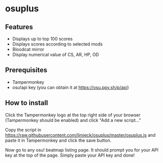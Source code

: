 # osuplus

## Features
- Displays up to top 100 scores
- Displays scores according to selected mods
- Bloodcat mirror
- Display numerical value of CS, AR, HP, OD

## Prerequisites
- Tampermonkey
- osu!api key (you can obtain it at https://osu.ppy.sh/p/api)

## How to install
Click the Tampermonkey logo at the top right side of your browser (Tampermonkey should be enabled) and click "Add a new script..."

Copy the script in https://raw.githubusercontent.com/limjeck/osuplus/master/osuplus.js and paste it in Tampermonkey and click the save button.

Now go to any osu! beatmap listing page. It should prompt you for your API key at the top of the page. Simply paste your API key and done!
